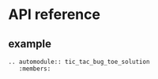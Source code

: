 # API reference

## example

```{eval-rst}
.. automodule:: tic_tac_bug_toe_solution
   :members:
```
